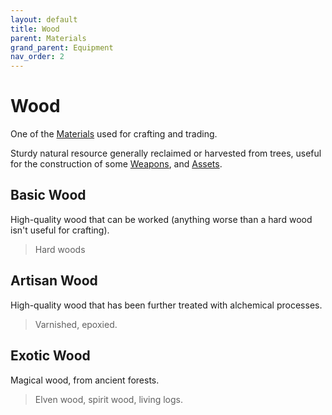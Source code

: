 ```yaml
---
layout: default
title: Wood
parent: Materials
grand_parent: Equipment
nav_order: 2
---
```

# Wood
One of the [Materials](Materials) used for crafting and trading.

Sturdy natural resource generally reclaimed or harvested from trees, useful for the construction of some [Weapons](Core/Weapons.md), and [Assets](Assets).

## Basic Wood
High-quality wood that can be worked (anything worse than a hard wood isn't useful for crafting).

> Hard woods

## Artisan Wood
High-quality wood that has been further treated with alchemical processes.

> Varnished, epoxied.

## Exotic Wood
Magical wood, from ancient forests.

> Elven wood, spirit wood, living logs.